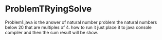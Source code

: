 # ProblemTRyingSolve


Problem1.java is the answer of natural number problem the natural numbers below 20 that are multiples of 4. how to run it just place it to java console compiler and then the sum result will be show.
